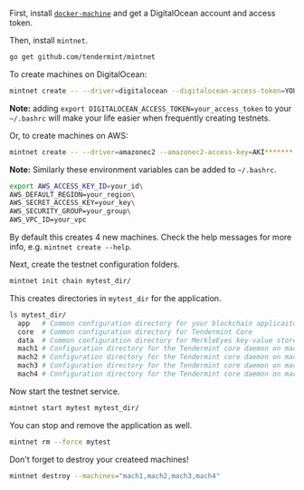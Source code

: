 First, install [`docker-machine`](https://docs.docker.com/machine/install-machine/) and get a DigitalOcean account and access token.

Then, install `mintnet`.

```bash
go get github.com/tendermint/mintnet
```

To create machines on DigitalOcean:

```bash
mintnet create -- --driver=digitalocean --digitalocean-access-token=YOUR_ACCCESS_TOKEN
```
**Note:** adding `export DIGITALOCEAN_ACCESS_TOKEN=your_access_token` to your `~/.bashrc` will make your life easier when frequently creating testnets.

Or, to create machines on AWS:

```bash
mintnet create -- --driver=amazonec2 --amazonec2-access-key=AKI******* --amazonec2-secret-key=8T93C********* --amazonec2-zone=b --amazonec2-vpc-id=vpc-****** aws01`
```

**Note:** Similarly these environment variables can be added to `~/.bashrc`.

```bash
export AWS_ACCESS_KEY_ID=your_id\
AWS_DEFAULT_REGION=your_region\
AWS_SECRET_ACCESS_KEY=your_key\
AWS_SECURITY_GROUP=your_group\
AWS_VPC_ID=your_vpc
```
By default this creates 4 new machines.  Check the help messages for more info, e.g. `mintnet create --help`.

Next, create the testnet configuration folders.

```bash
mintnet init chain mytest_dir/
```

This creates directories in `mytest_dir` for the application.

```bash
ls mytest_dir/
  app   # Common configuration directory for your blockchain applicaiton
  core  # Common configuration directory for Tendermint Core
  data  # Common configuration directory for MerkleEyes key-value store
  mach1 # Configuration directory for the Tendermint core daemon on machine 1
  mach2 # Configuration directory for the Tendermint core daemon on machine 2
  mach3 # Configuration directory for the Tendermint core daemon on machine 3
  mach4 # Configuration directory for the Tendermint core daemon on machine 4
```

Now start the testnet service.

```bash
mintnet start mytest mytest_dir/
```

You can stop and remove the application as well.

```bash
mintnet rm --force mytest
```

Don't forget to destroy your createed machines!

```bash
mintnet destroy --machines="mach1,mach2,mach3,mach4"
```
